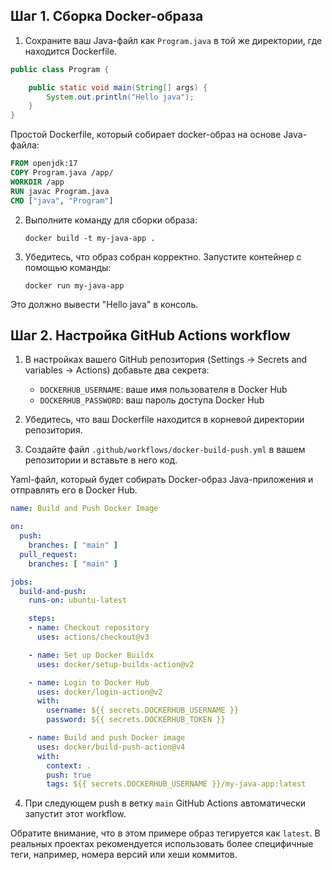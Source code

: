 ## Шаг 1. Сборка Docker-образа

1. Сохраните ваш Java-файл как `Program.java` в той же директории, где находится Dockerfile.

```java
public class Program {

    public static void main(String[] args) {
        System.out.println("Hello java");
    }
}
```

Простой Dockerfile, который собирает docker-образ на основе Java-файла:

```dockerfile
FROM openjdk:17
COPY Program.java /app/
WORKDIR /app
RUN javac Program.java
CMD ["java", "Program"]
```

2. Выполните команду для сборки образа:
   ```
   docker build -t my-java-app .
   ```

3. Убедитесь, что образ собран корректно. Запустите контейнер с помощью команды:
   ```
   docker run my-java-app
   ```

Это должно вывести "Hello java" в консоль.

## Шаг 2. Настройка GitHub Actions workflow

1. В настройках вашего GitHub репозитория (Settings -> Secrets and variables -> Actions) добавьте два секрета:
   - `DOCKERHUB_USERNAME`: ваше имя пользователя в Docker Hub
   - `DOCKERHUB_PASSWORD`: ваш пароль доступа Docker Hub

2. Убедитесь, что ваш Dockerfile находится в корневой директории репозитория.

3. Создайте файл `.github/workflows/docker-build-push.yml` в вашем репозитории и вставьте в него код.

Yaml-файл, который будет собирать Docker-образ Java-приложения и отправлять его в Docker Hub.

```yaml
name: Build and Push Docker Image

on:
  push:
    branches: [ "main" ]
  pull_request:
    branches: [ "main" ]

jobs:
  build-and-push:
    runs-on: ubuntu-latest

    steps:
    - name: Checkout repository
      uses: actions/checkout@v3

    - name: Set up Docker Buildx
      uses: docker/setup-buildx-action@v2

    - name: Login to Docker Hub
      uses: docker/login-action@v2
      with:
        username: ${{ secrets.DOCKERHUB_USERNAME }}
        password: ${{ secrets.DOCKERHUB_TOKEN }}

    - name: Build and push Docker image
      uses: docker/build-push-action@v4
      with:
        context: .
        push: true
        tags: ${{ secrets.DOCKERHUB_USERNAME }}/my-java-app:latest
```

4. При следующем push в ветку `main` GitHub Actions автоматически запустит этот workflow.

Обратите внимание, что в этом примере образ тегируется как `latest`. В реальных проектах рекомендуется использовать более специфичные теги, например, номера версий или хеши коммитов.
